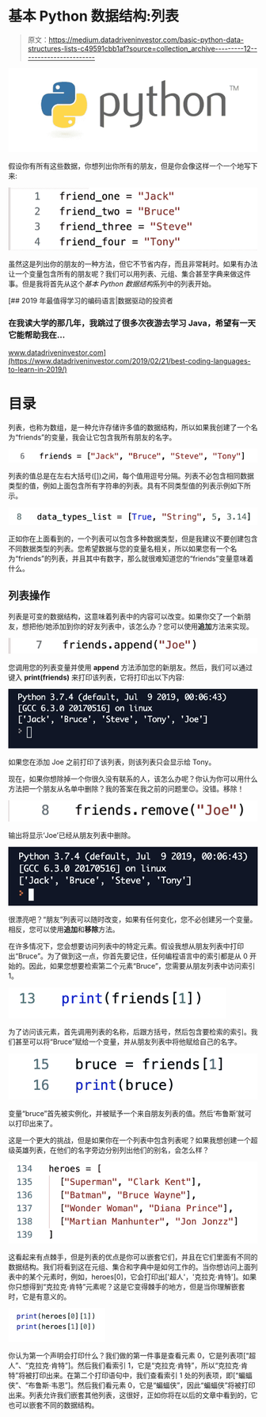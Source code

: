# 基本 Python 数据结构:列表

> 原文：<https://medium.datadriveninvestor.com/basic-python-data-structures-lists-c49591cbb1af?source=collection_archive---------12----------------------->

![](img/c5a31702b14585bc35b2325a682331d6.png)

假设你有所有这些数据，你想列出你所有的朋友，但是你会像这样一个一个地写下来:

![](img/d17ce1acfc9f13a578d721194782e2eb.png)

虽然这是列出你的朋友的一种方法，但它不节省内存，而且非常耗时。如果有办法让一个变量包含所有的朋友呢？我们可以用列表、元组、集合甚至字典来做这件事。但是我将首先从这个*基本 Python 数据结构*系列中的列表开始。

[](https://www.datadriveninvestor.com/2019/02/21/best-coding-languages-to-learn-in-2019/) [## 2019 年最值得学习的编码语言|数据驱动的投资者

### 在我读大学的那几年，我跳过了很多次夜游去学习 Java，希望有一天它能帮助我在…

www.datadriveninvestor.com](https://www.datadriveninvestor.com/2019/02/21/best-coding-languages-to-learn-in-2019/) 

# 目录

列表，也称为数组，是一种允许存储许多值的数据结构，所以如果我创建了一个名为“friends”的变量，我会让它包含我所有朋友的名字。

![](img/41729d96058148165b27d9e60ba990eb.png)

列表的值总是在左右大括号([])之间，每个值用逗号分隔。列表不必包含相同数据类型的值，例如上面包含所有字符串的列表。具有不同类型值的列表示例如下所示。

![](img/8132d7da2dc668cc60e430b29aa60b3c.png)

正如你在上面看到的，一个列表可以包含多种数据类型，但是我建议不要创建包含不同数据类型的列表。您希望数据与您的变量名相关，所以如果您有一个名为“friends”的列表，并且其中有数字，那么就很难知道您的“friends”变量意味着什么。

## 列表操作

列表是可变的数据结构，这意味着列表中的内容可以改变。如果你交了一个新朋友，想把他/她添加到你的好友列表中，该怎么办？您可以使用**追加**方法来实现。

![](img/ef0954060d997f9311f96a6a0266f0af.png)

您调用您的列表变量并使用 **append** 方法添加您的新朋友。然后，我们可以通过键入 **print(friends)** 来打印该列表，它将打印出以下内容:

![](img/e9faf8818534855b79ad53e90f66c8bc.png)

如果您在添加 Joe 之前打印了该列表，则该列表只会显示给 Tony。

现在，如果你想除掉一个你很久没有联系的人，该怎么办呢？你认为你可以用什么方法把一个朋友从名单中删除？我的答案在我之前的问题里😉。没错。移除！

![](img/0ca809da4b23f76c0801be5059adc14a.png)

输出将显示‘Joe’已经从朋友列表中删除。

![](img/13ddacd67589129e325654f440950af5.png)

很漂亮吧？“朋友”列表可以随时改变，如果有任何变化，您不必创建另一个变量。相反，您可以使用**追加**和**移除**方法。

在许多情况下，您会想要访问列表中的特定元素。假设我想从朋友列表中打印出“Bruce”。为了做到这一点，你首先要记住，任何编程语言中的索引都是从 0 开始的。因此，如果您想要检索第二个元素“Bruce”，您需要从朋友列表中访问索引 1。

![](img/000be2c78a638caf19227c92d5347f89.png)

为了访问该元素，首先调用列表的名称，后跟方括号，然后包含要检索的索引。我们甚至可以将“Bruce”赋给一个变量，并从朋友列表中将他赋给自己的名字。

![](img/c41dd246eb7c64da289ea24042bf3fd1.png)

变量“bruce”首先被实例化，并被赋予一个来自朋友列表的值。然后‘布鲁斯’就可以打印出来了。

这是一个更大的挑战，但是如果你在一个列表中包含列表呢？如果我想创建一个超级英雄列表，在他们的名字旁边分别列出他们的别名，会怎么样？

![](img/2a14f2646fed72733838b90c4d51f06d.png)

这看起来有点棘手，但是列表的优点是你可以嵌套它们，并且在它们里面有不同的数据结构。我们将看到这在元组、集合和字典中是如何工作的。当你想访问上面列表中的某个元素时，例如，heroes[0]，它会打印出['超人'，'克拉克·肯特']。如果你只想得到“克拉克·肯特”元素呢？这是它变得棘手的地方，但是当你理解嵌套时，它是有意义的。

![](img/19ce501bcabe203d417b090983631f6a.png)

你认为第一个声明会打印什么？我们做的第一件事是查看元素 0，它是列表项[“超人”、“克拉克·肯特”]。然后我们看索引 1，它是“克拉克·肯特”，所以“克拉克·肯特”将被打印出来。在第二个打印语句中，我们查看索引 1 处的列表项，即[“蝙蝠侠”、“布鲁斯·韦恩”]。然后我们看元素 0，它是“蝙蝠侠”，因此“蝙蝠侠”将被打印出来。列表允许我们嵌套其他列表，这很好，正如你将在以后的文章中看到的，它也可以嵌套不同的数据结构。